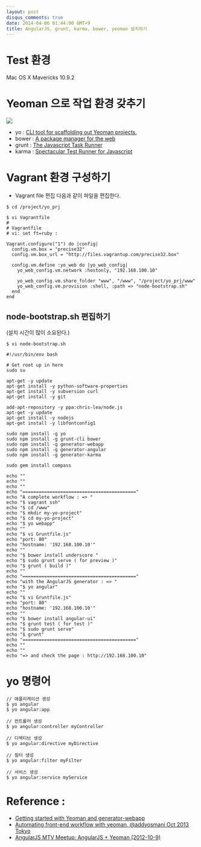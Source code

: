```yaml
---
layout: post
disqus_comments: true
date: 2014-04-06 01:44:00 GMT+9
title: AngularJS, grunt, karma, bower, yeoman 설치하기 
---
```

# Test 환경
Mac OS X Mavericks 10.9.2 

# Yeoman 으로 작업 환경 갖추기
![](http://bwahn.github.io/images/yo-bower-grunt.png)

* yo : [CLI tool for scaffolding out Yeoman projects.](http://yeoman.io/)
* bower : [A package manager for the web]( http://bower.io/ )
* grunt : [The Javascript Task Runner]( http://gruntjs.com/ )
* karma : [Spectacular Test Runner for Javascript]( http://karma-runner.github.io/0.12/index.html )

# Vagrant 환경 구성하기 

* Vagrant file 편집
다음과 같이 파일을 편집한다. 

```
$ cd /project/yo_prj

$ vi Vagrantfile
#
# Vagrantfile
# vi: set ft=ruby :

Vagrant.configure("1") do |config|
  config.vm.box = "precise32"
  config.vm.box_url = "http://files.vagrantup.com/precise32.box"

  config.vm.define :yo_web do |yo_web_config|
    yo_web_config.vm.network :hostonly, "192.168.100.10"

    yo_web_config.vm.share_folder "www", "/www", "/project/yo_prj/www"
    yo_web_config.vm.provision :shell, :path => "node-bootstrap.sh"
  end
end
```

## node-bootstrap.sh 편집하기 
(설치 시간이 많이 소요된다.)

```
$ vi node-bootstrap.sh

#!/usr/bin/env bash

# Get root up in here
sudo su

apt-get -y update
apt-get install -y python-software-properties
apt-get install -y subversion curl
apt-get install -y git

add-apt-repository -y ppa:chris-lea/node.js
apt-get -y update
apt-get install -y nodejs
apt-get install -y libfontconfig1

sudo npm install -g yo
sudo npm install -g grunt-cli bower
sudo npm install -g generator-webapp
sudo npm install -g generator-angular
sudo npm install -g generator-karma

sudo gem install compass

echo ""
echo ""
echo ""
echo "=========================================="
echo "A complete workflow : => "
echo "$ vagrant ssh"
echo "$ cd /www"
echo "$ mkdir my-yo-project"
echo "$ cd my-yo-project"
echo "$ yo webapp"
echo ""
echo "$ vi Gruntfile.js"
echo "port: 80"
echo "hostname: '192.168.100.10'"
echo ""
echo "$ bower install underscore "
echo "$ sudo grunt serve ( for preview )"
echo "$ grunt ( build )"
echo ""
echo "=========================================="
echo "with the AngularJS generator : => "
echo "$ yo angular"
echo ""
echo "$ vi Gruntfile.js"
echo "port: 80"
echo "hostname: '192.168.100.10'"
echo ""
echo "$ bower install angular-ui"
echo "$ grunt test ( for test )"
echo "$ sudo grunt serve"
echo "$ grunt"
echo "=========================================="
echo ""
echo ""
echo "=> and check the page : http://192.168.100.10"

```

# yo 명령어 
```
// 애플리케이션 생성
$ yo angular 
$ yo angular:app

// 컨트롤러 생성
$ yo angular:controller myController

// 디렉티브 생성
$ yo angular:directive myDirective

// 필터 생성
$ yo angular:filter myFilter

// 서비스 생성
$ yo angular:service myService
```




# Reference : 
* [Getting started with Yeoman and generator-webapp]( http://www.youtube.com/watch?feature=player_embedded&v=zBt2g9ekiug )
* [Automating front-end workflow with yeoman, @addyosmani Oct 2013 Tokyo]( https://speakerdeck.com/player/f1dbf1e0220a0131d6a8721ad3458357?slide=95# )
* [AngularJS MTV Meetup: AngularJS + Yeoman (2012-10-9)]( http://www.youtube.com/watch?feature=player_embedded&v=XOmwZopzcTA )
